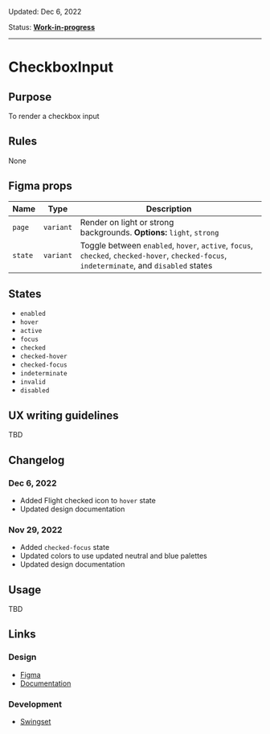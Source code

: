 Updated: Dec 6, 2022

Status: **[Work-in-progress](https://hashicorp-wpl-documentation.vercel.app/guides/can-i-use#work-in-progress)**

---

# CheckboxInput

## Purpose

To render a checkbox input

## Rules

None

## Figma props

| Name    | Type      | Description                                                                                                                               |
| ------- | --------- | ----------------------------------------------------------------------------------------------------------------------------------------- |
| `page`  | `variant` | Render on light or strong backgrounds. **Options:** `light`, `strong`                                                                     |
| `state` | `variant` | Toggle between `enabled`, `hover`, `active`, `focus`, `checked`, `checked-hover`, `checked-focus`, `indeterminate`, and `disabled` states |

## States

- `enabled`
- `hover`
- `active`
- `focus`
- `checked`
- `checked-hover`
- `checked-focus`
- `indeterminate`
- `invalid`
- `disabled`

## UX writing guidelines

TBD

## Changelog

### Dec 6, 2022

- Added Flight checked icon to `hover` state
- Updated design documentation

### Nov 29, 2022

- Added `checked-focus` state
- Updated colors to use updated neutral and blue palettes
- Updated design documentation

## Usage

TBD

## Links

### Design

- [Figma](https://www.figma.com/file/7cYgDM618stjYUHDqAfRec/Components?node-id=640%3A1754)
- [Documentation](https://hashicorp-wpl-documentation.vercel.app/components/form/checkbox-input)

### Development

- [Swingset](https://react-components.vercel.app/components/checkboxinput)
